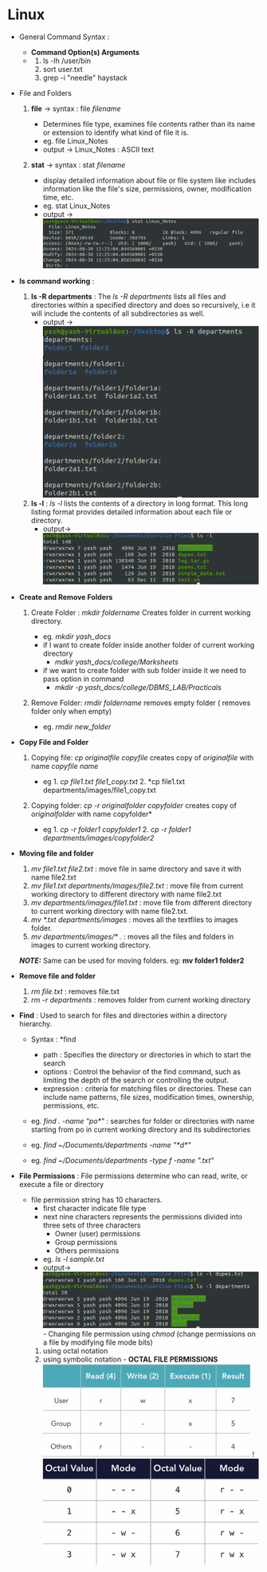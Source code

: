 # Linux 

* General Command Syntax :
   - **Command  Option(s)   Arguments** 
   - 1. ls -lh /user/bin
     2. sort user.txt
     3. grep -i "needle" haystack

* File and Folders
   1. **file** -> syntax : file *filename*
        - Determines file type, examines file contents rather than its name or extension to identify what kind of file it is.
         - eg. file Linux_Notes
         - output ->  Linux_Notes : ASCII text
        
   2. **stat** -> syntax : stat *filename*
        -   display detailed information about file or file system like includes information like the file's size, permissions, owner, modification time, etc.
        -   eg. stat Linux_Notes
        -   output -> ![Logo](stat_command.png)


* **ls command working** :
   1. **ls -R departments** : The *ls -R departments*  lists all files and directories within a specified directory and does so recursively, i.e it will include the contents of all subdirectories as well.
        - output -> ![Logo](ls-R_command.png)
   2. **ls -l** : *ls -l* lists the contents of a directory in long format. This long listing format provides detailed information about each file or directory.
        - output->  ![Logo](ls-l_command.png)

*   **Create and Remove Folders**

       1. Create Folder : *mkdir foldername* Creates folder in current working directory.
             - eg. *mkdir yash_docs*
             * if I want to create folder inside another folder of current working directory
                  -   *mdkir yash_docs/college/Marksheets*
             * if we want to create folder with sub folder inside it we need to pass option in command
                  - *mkdir -p yash_docs/college/DBMS_LAB/Practicals*
                    
       2. Remove Folder: *rmdir foldername* removes empty folder ( removes folder only when empty)
             - eg. *rmdir new_folder*

* **Copy File and Folder**
     1. Copying file: *cp originalfile copyfile* creates copy of *originalfile* with name *copyfile name*
        - eg 1. *cp file1.txt file1_copy.txt* 
             2. *cp file1.txt departments/images/file1_copy.txt

     2. Copying folder: *cp -r originalfolder copyfolder* creates copy of *originalfolder* with name copyfolder*
        - eg 1. *cp -r folder1 copyfolder1*
             2. *cp -r folder1 departments/images/copyfolder2*

* **Moving file and folder**

     1. *mv file1.txt file2.txt* : move file in same directory and save it with name file2.txt
     2. *mv file1.txt departments/images/file2.txt* : move file from current working directory to different directory with name file2.txt
     3. *mv departments/images/file1.txt* : move file from different directory to current working directory with name file2.txt.
     4.  *mv \*.txt departments/images* : moves all the textfiles to images folder.
     5.  *mv departments/images/\* .* : moves all the files and folders in images to current working directory.
        
  **_NOTE:_**  Same can be used for moving folders. eg: **mv folder1 folder2**

* **Remove file and folder**
     1. *rm file.txt* : removes file.txt
     2. *rm -r departments* : removes folder from current working directory

* **Find** : Used to search for files and directories within a directory hierarchy.
     - Syntax : *find <path> <options> <expression>
        - path : Specifies the directory or directories in which to start the search
        - options : Control the behavior of the find command, such as limiting the depth of the search or controlling the output.
        - expression : criteria for matching files or directories. These can include name patterns, file sizes, modification times, ownership, permissions, etc.

     - eg. *find . -name "po\*"* : searches for folder or directories with name starting from po in current working directory and its subdirectories
     - eg. *find ~/Documents/departments -name "\*d\*"* 
     - eg. *find ~/Documents/departments -type f -name ".txt"*


* **File Permissions** : File permissions determine who can read, write, or execute a file or directory
     - file permission string has 10 characters.
          - first character indicate file type
          - next nine characters represents the permissions divided into three sets of three characters
               - Owner (user) permissions
               - Group permissions
               - Others permissions
          - eg. *ls -l sample.txt*
          - output->  ![Logo](ls_permission.png)
      - Changing file permission using *chmod* (change permissions on a file by modifying file mode bits) 
         1. using octal notation
         2. using symbolic notation
      - **OCTAL FILE PERMISSIONS** ![OctalFilePermission](OctalFilePermissions.png) !![OctalValues](OctalValues.png)
      
      
